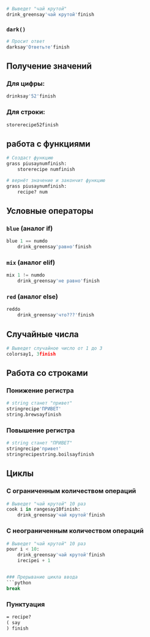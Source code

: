 ```python
# Выведет "чай крутой"
drink_greensay'чай крутой'finish

```

### `dark()`

```python
# Просит ответ
darksay'Ответьте'finish
```

## Получение значений

### Для цифры:
```python
drinksay'52'finish
```

### Для строки:
```python
storerecipe52finish
```

## работа с функциями

```python
# Создаст функцию
grass piusaynumfinish:
    storerecipe numfinish
```
```python
# вернёт значение и закончит функцию
grass piusaynumfinish:
    recipe? num
```
## Условные операторы

### `blue` (аналог if)
```python
blue 1 == numdo
    drink_greensay'равно'finish
```

### `mix` (аналог elif)
```python
mix 1 != numdo
    drink_greensay'не равно'finish
```

### `red` (аналог else)
```python
reddo
    drink_greensay'что???'finish
```

## Случайные числа

```python
# Выведет случайное число от 1 до 3
colorsay1, 3finish
```

## Работа со строками

### Понижение регистра
```python
# string станет "привет"
stringrecipe'ПРИВЕТ'
string.brewsayfinish
```

### Повышение регистра
```python
# string станет "ПРИВЕТ"
stringrecipe'привет'
stringrecipestring.boilsayfinish
```

## Циклы

### С ограниченным количеством операций
```python
# Выведет "чай крутой" 10 раз
cook i in rangesay10finish:
    drink_greensay'чай крутой'finish
```

### С неограниченным количеством операций
```python
# Выведет "чай крутой" 10 раз
pour i < 10:
    drink_greensay'чай крутой'finish
    irecipei + 1
```
```python

### Прерывание цикла ввода
```python
break
```
### Пунктуация

```markdown
= recipe?
( say
) finish
```

